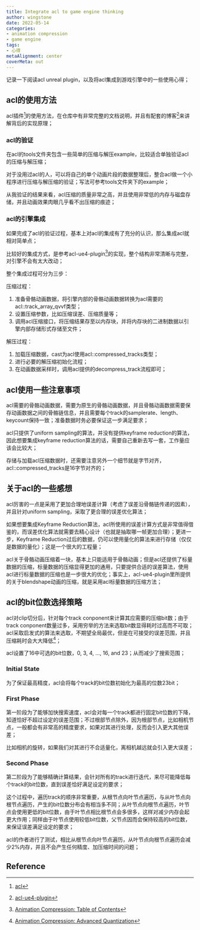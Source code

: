 ```yaml
---
title: Integrate acl to game engine thinking
author: wingstone
date: 2022-05-14
categories:
- animation compression
- game engine
tags:
- 心得
metaAlignment: center
coverMeta: out
---
```


记录一下阅读acl unreal plugin，以及将acl集成到游戏引擎中的一些使用心得；
<!--more-->

## acl的使用方法

acl插件[^1]的使用方法，在仓库中有非常完整的文档说明，并且有配套的博客[^2]来讲解背后的实现原理；

### acl的验证

在acl的tools文件夹包含一些简单的压缩与解压example，比较适合单独验证acl的压缩与解压缩；

对于没用过acl的人，可以将自己的单个动画片段的数据整理后，整合acl做一个小程序进行压缩与解压缩的验证；写法可参考tools文件夹下的example；

从我验证的结果来看，acl压缩的质量非常之高，并且使用非常低的内存与磁盘存储，并且动画效果肉眼几乎看不出压缩的痕迹；

### acl的引擎集成

如果完成了acl的验证过程，基本上对acl的集成有了充分的认识，那么集成acl就相对简单点；

比较好的集成方式，是参考acl-ue4-plugin[^3]的实现，整个结构非常清晰与完整，对引擎不会有太大改动；

整个集成过程可分为三步：

压缩过程：

1. 准备骨骼动画数据，将引擎内部的骨骼动画数据转换为acl需要的acl::track_array_qvvf类型；
2. 设置压缩参数，比如压缩误差、压缩质量等；
3. 调用acl压缩接口，将压缩结果存至以内存块，并将内存块的二进制数据以引擎内部存储形式存储至文件；

解压过程：

1. 加载压缩数据，cast为acl使用acl::compressed_tracks类型；
2. 进行必要的解压缩初始化流程；
3. 在动画数据采样时，调用acl提供的decompress_track流程即可；

## acl使用一些注意事项

acl需要的骨骼动画数据，需要为原生的骨骼动画数据，并且骨骼动画数据需要保存动画数据之间的骨骼链信息，并且需要每个track的samplerate、length、keycount保持一致；准备数据时务必要保证这一步满足要求；

acl只提供了uniform sampling的算法，并没有提供keyframe reduction的算法，因此想要集成keyframe reduction算法的话，需要自己重新去写一套，工作量应该会比较大；

存储与加载acl压缩数据时，还需要注意另外一个细节就是字节对齐，acl::compressed_tracks是16字节对齐的；

## 关于acl的一些感想

acl厉害的一点是采用了更加合理地误差计算（考虑了误差沿骨骼链传递的因素），并且针对uniform sampling，采取了更合理的误差优化算法；

如果想要集成Keyframe Reduction算法，acl所使用的误差计算方式是非常值得借鉴的，而误差优化算法就需要去精心设计（也就是抽取哪一帧更加合理）；更进一步，Keyframe Reduction过后的数据，仍可以使用量化的算法来进行存储（仅仅是数据的量化）；这是一个很大的工程量；

acl关于骨骼动画压缩着一块，基本上只能适用于骨骼动画；但是acl还提供了标量数据的压缩，标量数据的压缩显得更加的通用，只要提供合适的误差算法，使用acl进行标量数据的压缩也是一步很大的优化；事实上，acl-ue4-plugin里所提供的关于blendshape动画的压缩，就是采用acl标量数据的压缩方法；

## acl的bit位数选择策略

acl对clip切分后，针对每个track conponent来计算其应需要的压缩bit数；由于track conponent数量过多，采用穷举的方法来选取bit数显得耗时过高而不可取；acl采取启发式的算法来选取，不期望全局最优，但是在可接受的误差范围，并且压缩耗时会大大降低[^4]；

acl设置了16中可选的bit位数，0, 3, 4, …, 16, and 23；从而减少了搜索范围；

### Initial State

为了保证最高精度，acl会将每个track的bit位数初始化为最高的位数23bit；

### First Phase

第一阶段为了能够加快搜索速度，acl会对每一个track都进行固定bit位数的下降，知道恰好不超过设定的误差范围；不过根部节点除外，因为根部节点，比如相机节点，一般都会有非常高的精度要求，如果对其进行处理，反而会引入更大其他误差；

比如相机的旋转，如果我们对其进行不合适量化，离相机越远就会引入更大误差；

### Second Phase

第二阶段为了能够精确计算结果，会针对所有的track进行迭代，来尽可能降低每个track的bit位数，直到误差恰好满足设定的要求；

这个过程中，遍历track的顺序非常重要，从根节点向叶节点遍历，与从叶节点向根节点遍历，产生的bit位数分布会有相当多不同；从叶节点向根节点遍历，叶节点会使用更低的bit位数，由于叶节点相比根节点会多很多，这样对减少内存会起更大作用；同样由于叶节点使用较低bit位数，父节点因而会保持较高的bit位数，来保证误差满足设定的要求；

acl的作者进行了测试，相比从根节点向叶节点遍历，从叶节点向根节点遍历会减少2%内存，并且不会产生任何精度、加压缩时间的问题；

## Reference

[^1]: [acl](https://github.com/nfrechette/acl)
[^3]: [Animation Compression: Table of Contents](https://nfrechette.github.io/2016/10/21/anim_compression_toc/)
[^2]: [acl-ue4-plugin](https://github.com/nfrechette/acl-ue4-plugin)
[^4]: [Animation Compression: Advanced Quantization](https://nfrechette.github.io/2017/03/12/anim_compression_advanced_quantization/)